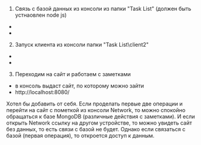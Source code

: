 1. Связь с базой данных из консоли из папки "Task List"	 (должен быть устнаовлен node js)
- <npm install nodemon> 
- <npm start>			
2. Запуск клиента из консоли папки "Task List\client2"
- <npm install vue-cli>
- <npm run serve>
3. Переходим на сайт и работаем с заметками
- в консоль выдаст сайт, по которому можно зайти
- http://localhost:8080/ 


Хотел бы добавить от себя.
Если проделать первые две операции и перейти на сайт с пометкой из консоли Network,
то можно спокойно обращаться к базе MongoDB (различные действия с заметками).
И если открыть Network ссылку на другом устройстве, то можно увидеть сайт без данных, то есть 
связи с базой не будет. Однако если связаться с базой (первая операция), то откроется доступ к данным. 